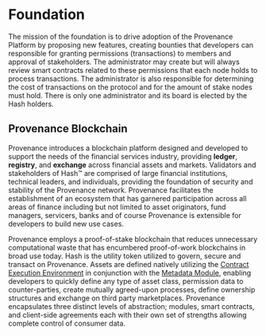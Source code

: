 # Foundation

The mission of the foundation is to drive adoption of the Provenance Platform by proposing new features, creating bounties that developers can responsible for granting permissions \(transactions\) to members and approval of stakeholders. The administrator may create but will always review smart contracts related to these permissions that each node holds to process transactions.  The administrator is also responsible for determining the cost of transactions on the protocol and for the amount of stake nodes must hold.  There is only one administrator and its board is elected by the Hash holders.

## Provenance Blockchain

Provenance introduces a blockchain platform designed and developed to support the needs of the financial services industry, providing **ledger**, **registry**, and **exchange** across financial assets and markets. Validators and stakeholders of Hash™ are comprised of large financial institutions, technical leaders, and individuals, providing the foundation of security and stability of the Provenance network. Provenance facilitates the establishment of an ecosystem that has garnered participation across all areas of finance including but not limited to asset originators, fund managers, servicers, banks and of course Provenance is extensible for developers to build new use cases.  

Provenance employs a proof-of-stake blockchain that reduces unnecessary computational waste that has encumbered proof-of-work blockchains in broad use today. Hash is the utility token utilized to govern, secure and transact on Provenance. Assets are defined natively utilizing the [Contract Execution Environment](../p8e/overview.md) in conjunction with the [Metadata Module](../modules/metadata-module.md), enabling developers to quickly define any type of asset class, permission data to counter-parties, create mutually agreed-upon processes, define ownership structures and exchange on third party marketplaces. Provenance encapsulates three distinct levels of abstraction; modules, smart contracts, and client-side agreements each with their own set of strengths allowing complete control of consumer data.

